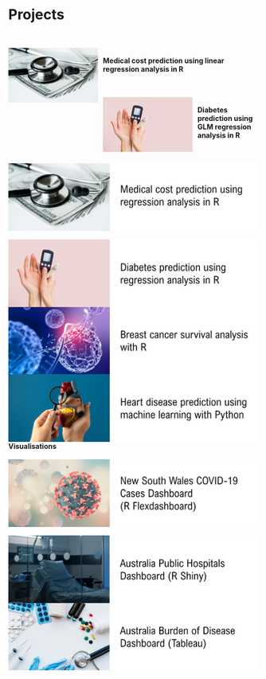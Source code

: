 # Projects

<br>

<img align = left src= "assets/img/medical.jpg" width = "180" height = "110" style= "margin-right: 10px;"/><br/>
**Medical cost prediction using linear regression analysis in R**<br/><br/><br/>


<img align = left src= "assets/img/diabetes.jpg" width = "180" height = "110" style= "margin-right: 10px;"/><br/>
**Diabetes prediction using GLM regression analysis in R**<br/><br/><br/>





<img align = left src= "assets/img/medical_title.jpg">
&nbsp;

<img align = left src= "assets/img/diabetes_title.jpg">
&nbsp;

<img align = left src= "assets/img/cancer_title.jpg">
&nbsp;

<img align = left src= "assets/img/heart_title.jpg">
&nbsp;
&nbsp;

#### Visualisations

<img align = left src= "assets/img/covid_title.jpg">
&nbsp;

<img align = left src= "assets/img/hospital_title.jpg">
&nbsp;

<img align = left src= "assets/img/burden_title.jpg">
&nbsp;


